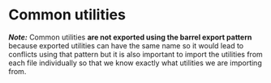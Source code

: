 # Common utilities

**_Note:_** Common utilities **are not exported using the barrel export pattern** because exported utilities can have the same name so it would lead to conflicts using that pattern but it is also important to import the utilities from each file individually so that we know exactly what utilities we are importing from.
